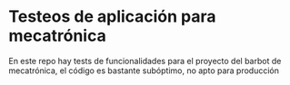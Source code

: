 # Testeos de aplicación para mecatrónica

En este repo hay tests de funcionalidades para el proyecto del barbot de mecatrónica, el código es bastante subóptimo,
no apto para producción